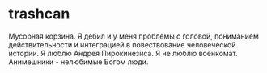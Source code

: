 # trashcan
Мусорная корзина.
Я дебил и у меня проблемы с головой, пониманием действительности и интеграцией в повествование человеческой истории.
Я люблю Андрея Пирокинезиса.
Я не люблю военкомат.
Анимешники - нелюбимые Богом люди.
